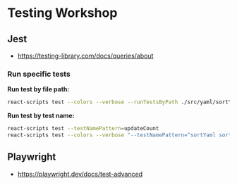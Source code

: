 # Testing Workshop

## Jest

- https://testing-library.com/docs/queries/about

### Run specific tests

**Run test by file path:**

```bash
react-scripts test --colors --verbose --runTestsByPath ./src/yaml/sortYaml.test.ts
```

**Run test by test name:**

```bash
react-scripts test --testNamePattern=updateCount
react-scripts test --colors --verbose "--testNamePattern=^sortYaml sorts YAML content by key$"
```

## Playwright

- https://playwright.dev/docs/test-advanced
